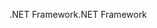 <span data-ttu-id="d18de-101">.NET Framework</span><span class="sxs-lookup"><span data-stu-id="d18de-101">.NET Framework</span></span>